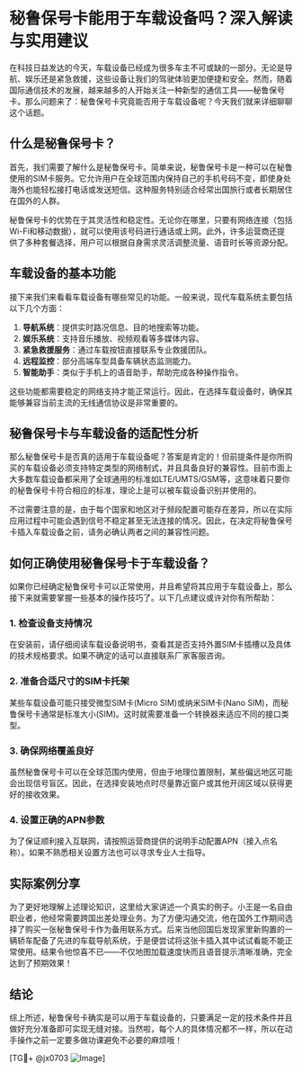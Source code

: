# 秘鲁保号卡能用于车载设备吗？深入解读与实用建议

在科技日益发达的今天，车载设备已经成为很多车主不可或缺的一部分。无论是导航、娱乐还是紧急救援，这些设备让我们的驾驶体验更加便捷和安全。然而，随着国际通信技术的发展，越来越多的人开始关注一种新型的通信工具——秘鲁保号卡。那么问题来了：秘鲁保号卡究竟能否用于车载设备呢？今天我们就来详细聊聊这个话题。

## 什么是秘鲁保号卡？

首先，我们需要了解什么是秘鲁保号卡。简单来说，秘鲁保号卡是一种可以在秘鲁使用的SIM卡服务。它允许用户在全球范围内保持自己的手机号码不变，即使身处海外也能轻松接打电话或发送短信。这种服务特别适合经常出国旅行或者长期居住在国外的人群。

秘鲁保号卡的优势在于其灵活性和稳定性。无论你在哪里，只要有网络连接（包括Wi-Fi和移动数据），就可以使用该号码进行通话或上网。此外，许多运营商还提供了多种套餐选择，用户可以根据自身需求灵活调整流量、语音时长等资源分配。

## 车载设备的基本功能

接下来我们来看看车载设备有哪些常见的功能。一般来说，现代车载系统主要包括以下几个方面：

1. **导航系统**：提供实时路况信息、目的地搜索等功能。
2. **娱乐系统**：支持音乐播放、视频观看等多媒体内容。
3. **紧急救援服务**：通过车载按钮直接联系专业救援团队。
4. **远程监控**：部分高端车型具备车辆状态监测能力。
5. **智能助手**：类似于手机上的语音助手，帮助完成各种操作指令。

这些功能都需要稳定的网络支持才能正常运行。因此，在选择车载设备时，确保其能够兼容当前主流的无线通信协议是非常重要的。

## 秘鲁保号卡与车载设备的适配性分析

那么秘鲁保号卡是否真的适用于车载设备呢？答案是肯定的！但前提条件是你所购买的车载设备必须支持特定类型的网络制式，并且具备良好的兼容性。目前市面上大多数车载设备都采用了全球通用的标准如LTE/UMTS/GSM等，这意味着只要你的秘鲁保号卡符合相应的标准，理论上是可以被车载设备识别并使用的。

不过需要注意的是，由于每个国家和地区对于频段配置可能存在差异，所以在实际应用过程中可能会遇到信号不稳定甚至无法连接的情况。因此，在决定将秘鲁保号卡插入车载设备之前，请务必确认两者之间的兼容性问题。

## 如何正确使用秘鲁保号卡于车载设备？

如果你已经确定秘鲁保号卡可以正常使用，并且希望将其应用于车载设备上，那么接下来就需要掌握一些基本的操作技巧了。以下几点建议或许对你有所帮助：

### 1. 检查设备支持情况
在安装前，请仔细阅读车载设备说明书，查看其是否支持外置SIM卡插槽以及具体的技术规格要求。如果不确定的话可以直接联系厂家客服咨询。

### 2. 准备合适尺寸的SIM卡托架
某些车载设备可能只接受微型SIM卡(Micro SIM)或纳米SIM卡(Nano SIM)，而秘鲁保号卡通常是标准大小(SIM)。这时就需要准备一个转换器来适应不同的接口类型。

### 3. 确保网络覆盖良好
虽然秘鲁保号卡可以在全球范围内使用，但由于地理位置限制，某些偏远地区可能会出现信号盲区。因此，在选择安装地点时尽量靠近窗户或其他开阔区域以获得更好的接收效果。

### 4. 设置正确的APN参数
为了保证顺利接入互联网，请按照运营商提供的说明手动配置APN（接入点名称）。如果不熟悉相关设置方法也可以寻求专业人士指导。

## 实际案例分享

为了更好地理解上述理论知识，这里给大家讲述一个真实的例子。小王是一名自由职业者，他经常需要跨国出差处理业务。为了方便沟通交流，他在国外工作期间选择了购买一张秘鲁保号卡作为备用联系方式。后来当他回国后发现家里新购置的一辆轿车配备了先进的车载导航系统，于是便尝试将这张卡插入其中试试看能不能正常使用。结果令他惊喜不已——不仅地图加载速度快而且语音提示清晰准确，完全达到了预期效果！

## 结论

综上所述，秘鲁保号卡确实是可以用于车载设备的，只要满足一定的技术条件并且做好充分准备即可实现无缝对接。当然啦，每个人的具体情况都不一样，所以在动手操作之前一定要多做功课避免不必要的麻烦哦！

[TG💪+ @jx0703 ![Image](https://github.com/user-attachments/assets/dbca1d08-cadb-493c-b0ec-ad6f7a83f270)]